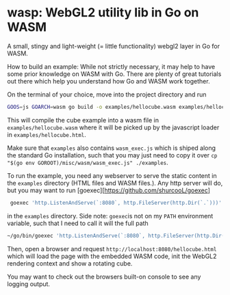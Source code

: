 # wasp: WebGL2 utility lib in Go on WASM
A small, stingy and light-weight (= little functionality) webgl2 layer in Go for WASM.

How to build an example:
While not strictly necessary, it may help to have some prior knowledge on WASM with Go. There are plenty
of great tutorials out there which help you understand how Go and WASM work together.

On the terminal of your choice, move into the project directory and run
```bash
GOOS=js GOARCH=wasm go build -o examples/hellocube.wasm examples/hellocube.go 
```
This will compile the cube example into a wasm file in `examples/hellocube.wasm` where it will be picked up
by the javascript loader in `examples/hellocube.html`.

Make sure that `examples` also contains `wasm_exec.js` which is shiped along the standard Go installation, such that you may just need to copy it over `cp "$(go env GOROOT)/misc/wasm/wasm_exec.js" ./examples`.

To run the example, you need any webserver to serve the static content in the `examples` directory (HTML files and WASM files.). Any http server will do, but you may want to run [goexec][https://github.com/shurcooL/goexec]  
```bash
 goexec 'http.ListenAndServe(`:8080`, http.FileServer(http.Dir(`.`)))'
```
in the `examples` directory. Side note: `goexec`is not on my `PATH` environment variable, such that I need to call it will the
full path
```bash
~/go/bin/goexec 'http.ListenAndServe(`:8080`, http.FileServer(http.Dir(`.`)))'
```
Then, open a browser and request `http://localhost:8080/hellocube.html` which will load the page with the embedded WASM
code, init the WebGL2 rendering context and show a rotating cube. 

You may want to check out the browsers built-on console to see any logging output.